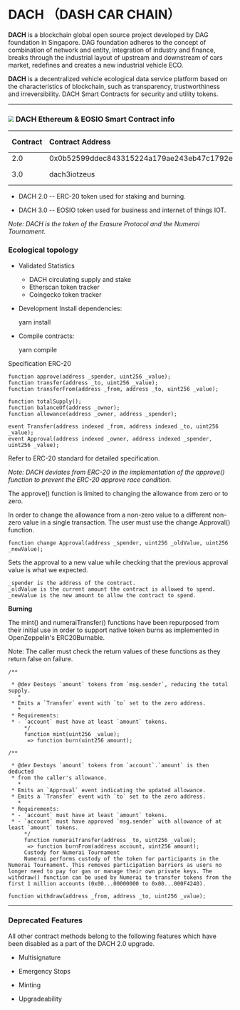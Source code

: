 # DACH （DASH CAR CHAIN）

**DACH** is a blockchain global open source project developed by DAG foundation in Singapore. DAG foundation adheres to the concept of combination of network and entity, integration of industry and finance, breaks through the industrial layout of upstream and downstream of cars market, redefines and creates a new industrial vehicle ECO. 

**DACH** is a decentralized vehicle ecological data service platform based on the characteristics of blockchain, such as transparency, trustworthiness and irreversibility. DACH Smart Contracts for security and utility tokens.

------

### <img src="http://kan.027cgb.com/628815/DACH-30.png" style="zoom:80%;" /> DACH Ethereum & EOSIO Smart Contract info


| Contract | Contract Address                           | Burned | Total issue amount | Actual circulation   |
| -------- | :----------------------------------------- | ------ | ------------------ | -------------------- |
| 2.0      | 0x0b52599ddec843315224a179ae243eb47c1792ed | 90%    | 3,913,000,000      | 391,300,000          |
| 3.0      | dach3iotzeus                               | 0%     | 39,000,000         | Same as total amount |



- DACH 2.0 -- ERC-20 token used for staking and burning.

- DACH 3.0 -- EOSIO token used for business and internet of things IOT.

*Note: DACH is the token of the Erasure Protocol and the Numerai Tournament.*



### Ecological topology

- Validated Statistics
  - DACH circulating supply and stake
  - Etherscan token tracker
  - Coingecko token tracker



- Development Install dependencies: 

  yarn install

  

- Compile contracts: 

  yarn compile



Specification ERC-20

```
function approve(address _spender, uint256 _value);
function transfer(address _to, uint256 _value);
function transferFrom(address _from, address _to, uint256 _value);

function totalSupply();
function balanceOf(address _owner);
function allowance(address _owner, address _spender);

event Transfer(address indexed _from, address indexed _to, uint256 _value);
event Approval(address indexed _owner, address indexed _spender, uint256 _value);
```



Refer to ERC-20 standard for detailed specification.

*Note: DACH deviates from ERC-20 in the implementation of the approve() function to prevent the ERC-20 approve race condition.*

The approve() function is limited to changing the allowance from zero or to zero.

In order to change the allowance from a non-zero value to a different non-zero value in a single transaction. The user must use the change Approval() function.

```
function change Approval(address _spender, uint256 _oldValue, uint256 _newValue);
```


Sets the approval to a new value while checking that the previous approval value is what we expected.

```
_spender is the address of the contract.
_oldValue is the current amount the contract is allowed to spend.
_newValue is the new amount to allow the contract to spend.
```

**Burning**

The mint() and numeraiTransfer() functions have been repurposed from their initial use in order to support native token burns as implemented in OpenZeppelin's ERC20Burnable.

Note: The caller must check the return values of these functions as they return false on failure.

```
/**

 * @dev Destoys `amount` tokens from `msg.sender`, reducing the total supply.
   *
 * Emits a `Transfer` event with `to` set to the zero address.
   *
 * Requirements:
 * - `account` must have at least `amount` tokens.
     */
     function mint(uint256 _value);
      => function burn(uint256 amount);

/**

 * @dev Destoys `amount` tokens from `account`.`amount` is then deducted
 * from the caller's allowance.
   *
 * Emits an `Approval` event indicating the updated allowance.
 * Emits a `Transfer` event with `to` set to the zero address.
   *
 * Requirements:
 * - `account` must have at least `amount` tokens.
 * - `account` must have approved `msg.sender` with allowance of at least `amount` tokens.
     */
     function numeraiTransfer(address _to, uint256 _value);
      => function burnFrom(address account, uint256 amount);
     Custody for Numerai Tournament
     Numerai performs custody of the token for participants in the Numerai Tournament. This removes participation barriers as users no longer need to pay for gas or manage their own private keys. The withdraw() function can be used by Numerai to transfer tokens from the first 1 million accounts (0x00...00000000 to 0x00...000F4240).

function withdraw(address _from, address _to, uint256 _value);
```

------

### Deprecated Features

All other contract methods belong to the following features which have been disabled as a part of the DACH 2.0 upgrade.

- Multisignature

- Emergency Stops

- Minting

- Upgradeability
